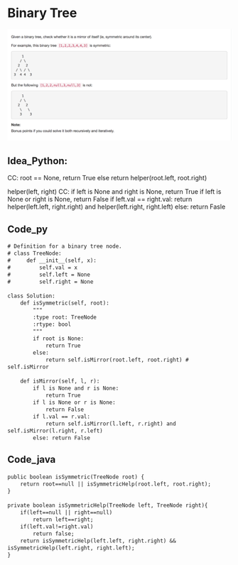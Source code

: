 # Binary Tree

![](../../../../../.gitbook/assets/screen-shot-2018-04-21-at-10.03.39-pm.png)

## Idea\_Python:

CC: root == None, return True else return helper\(root.left, root.right\)

helper\(left, right\) CC: if left is None and right is None, return True if left is None or right is None, return False if left.val == right.val: return helper\(left.left, right.right\) and helper\(left.right, right.left\) else: return Fasle

## Code\_py

```text
# Definition for a binary tree node.
# class TreeNode:
#     def __init__(self, x):
#         self.val = x
#         self.left = None
#         self.right = None

class Solution:
    def isSymmetric(self, root):
        """
        :type root: TreeNode
        :rtype: bool
        """
        if root is None:
            return True
        else:
            return self.isMirror(root.left, root.right) # self.isMirror

    def isMirror(self, l, r):
        if l is None and r is None:
            return True
        if l is None or r is None:
            return False
        if l.val == r.val:
            return self.isMirror(l.left, r.right) and self.isMirror(l.right, r.left)
        else: return False
```

## Code\_java

```text
public boolean isSymmetric(TreeNode root) {
    return root==null || isSymmetricHelp(root.left, root.right);
}

private boolean isSymmetricHelp(TreeNode left, TreeNode right){
    if(left==null || right==null)
        return left==right;
    if(left.val!=right.val)
        return false;
    return isSymmetricHelp(left.left, right.right) && isSymmetricHelp(left.right, right.left);
}
```


